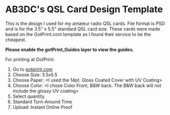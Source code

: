# AB3DC's QSL Card Design Template

This is the design I used for my amateur radio QSL cards. File format is PSD and is for the 3.5" x 5.5" standard QSL card size.
These cards were made based on the GotPrint.com template as I found their service to be the cheapest.

**Please enable the gotPrint_Guides layer to view the guides.**

For printing at GotPrint:
1. Go to [gotprint.com](http://gotprint.net/g/uploadPostCard.do)
2. Choose Size: 3.5x5.5
3. Choose Paper: <I used the 14pt. Gloss Coated Cover with UV Coating>
4. Choose Color: <I chose Color Front, B&W back. The B&W back will not include the glossy UV coating>
4. Select quantity
5. Standard Turn-Around Time
6. Upload: Instant Online Proof
